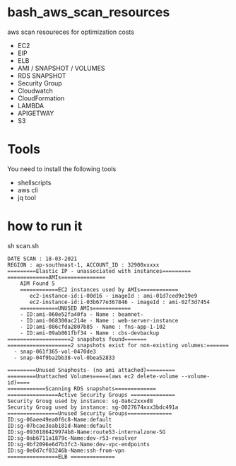 # bash_aws_scan_resources
aws scan resoureces for optimization costs

-   EC2
-   EIP
-	ELB
-	AMI / SNAPSHOT / VOLUMES
-	RDS SNAPSHOT
-	Security Group
-	Cloudwatch
-	CloudFormation
-	LAMBDA
-	APIGETWAY
-	S3


# Tools
You need to install the following tools
- shellscripts
- aws cli
- jq tool

# how to run it

sh scan.sh

````
DATE SCAN : 18-03-2021
REGION : ap-southeast-1, ACCOUNT_ID : 32900xxxxx
=========Elastic IP - unassociated with instances=========
=============AMIs==============
    AIM Found 5
    ============EC2 instances used by AMIs============
       ec2-instance-id:i-00d16 - imageId : ami-01d7ced9e19e9
       ec2-instance-id:i-03b677e367846 - imageId : ami-02f3d7454
    ============UNUSED AMIs============
    - ID:ami-060e52fa40fa - Name : beamnet-
    - ID:ami-068300ac214e - Name : web-server-instance
    - ID:ami-086cfda2807b85 - Name : fns-app-1-102
    - ID:ami-09ab861fbf34 - Name : cbs-devbackup
====================2 snapshots found=======
====================2 snapshots exist for non-existing volumes:=======
  - snap-061f365-vol-0470de3
  - snap-04f9ba2bb38-vol-0bea52833
 
=========Unused Snaphosts- (no ami attached)=========
=========Unattached Volumes=====(aws ec2 delete-volume --volume-id)====
============Scanning RDS snapshots=============
================Active Security Groups ==============
Security Groug used by instance: sg-0a6c2xxxd8
Security Groug used by instance: sg-0027674xxx3bdc491a
================Unused Security Groups==============
ID:sg-06aee49ea0f6c8-Name:default
ID:sg-07bcae3eab181d-Name:default
ID:sg-0930186429974b8-Name:route53-internalzone-SG
ID:sg-0ab6711a1879c-Name:dev-r53-resolver
ID:sg-0bf2096e6d7b3fc3-Name:dev-vpc-endpoints
ID:sg-0e0d7cf03246b-Name:ssh-from-vpn
================ELB ==============

````

